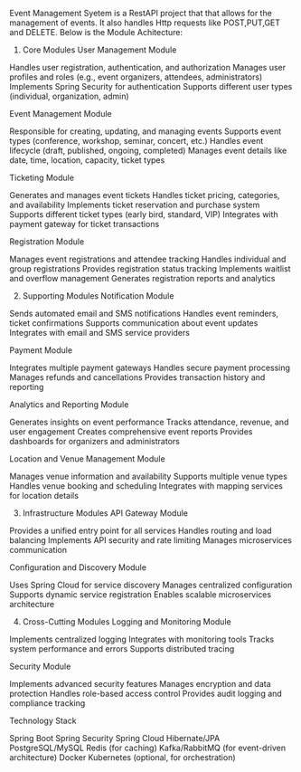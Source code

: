 Event Management Syetem is a RestAPI project that that allows for the management of events. It also handles Http requests like POST,PUT,GET and DELETE.
Below is the Module Achitecture:
1. Core Modules
User Management Module

Handles user registration, authentication, and authorization
Manages user profiles and roles (e.g., event organizers, attendees, administrators)
Implements Spring Security for authentication
Supports different user types (individual, organization, admin)

Event Management Module

Responsible for creating, updating, and managing events
Supports event types (conference, workshop, seminar, concert, etc.)
Handles event lifecycle (draft, published, ongoing, completed)
Manages event details like date, time, location, capacity, ticket types

Ticketing Module

Generates and manages event tickets
Handles ticket pricing, categories, and availability
Implements ticket reservation and purchase system
Supports different ticket types (early bird, standard, VIP)
Integrates with payment gateway for ticket transactions

Registration Module

Manages event registrations and attendee tracking
Handles individual and group registrations
Provides registration status tracking
Implements waitlist and overflow management
Generates registration reports and analytics

2. Supporting Modules
Notification Module

Sends automated email and SMS notifications
Handles event reminders, ticket confirmations
Supports communication about event updates
Integrates with email and SMS service providers

Payment Module

Integrates multiple payment gateways
Handles secure payment processing
Manages refunds and cancellations
Provides transaction history and reporting

Analytics and Reporting Module

Generates insights on event performance
Tracks attendance, revenue, and user engagement
Creates comprehensive event reports
Provides dashboards for organizers and administrators

Location and Venue Management Module

Manages venue information and availability
Supports multiple venue types
Handles venue booking and scheduling
Integrates with mapping services for location details

3. Infrastructure Modules
API Gateway Module

Provides a unified entry point for all services
Handles routing and load balancing
Implements API security and rate limiting
Manages microservices communication

Configuration and Discovery Module

Uses Spring Cloud for service discovery
Manages centralized configuration
Supports dynamic service registration
Enables scalable microservices architecture

4. Cross-Cutting Modules
Logging and Monitoring Module

Implements centralized logging
Integrates with monitoring tools
Tracks system performance and errors
Supports distributed tracing

Security Module

Implements advanced security features
Manages encryption and data protection
Handles role-based access control
Provides audit logging and compliance tracking

Technology Stack

Spring Boot
Spring Security
Spring Cloud
Hibernate/JPA
PostgreSQL/MySQL
Redis (for caching)
Kafka/RabbitMQ (for event-driven architecture)
Docker
Kubernetes (optional, for orchestration)
